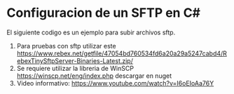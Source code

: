 # Configuracion de un SFTP en C#

El siguiente codigo es un ejemplo para subir archivos sftp. 

1. Para pruebas con sftp utilizar este https://www.rebex.net/getfile/47054bd760534fd6a20a29a5247cabd4/RebexTinySftpServer-Binaries-Latest.zip/
2. Se requiere utilizar la libreria de WinSCP https://winscp.net/eng/index.php descargar en nuget
3. Video informativo: https://www.youtube.com/watch?v=I6oEIoAa76Y